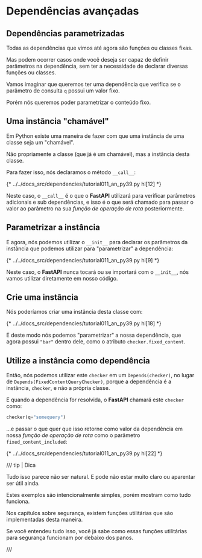 # Dependências avançadas

## Dependências parametrizadas

Todas as dependências que vimos até agora são funções ou classes fixas.

Mas podem ocorrer casos onde você deseja ser capaz de definir parâmetros na dependência, sem ter a necessidade de declarar diversas funções ou classes.

Vamos imaginar que queremos ter uma dependência que verifica se o parâmetro de consulta `q` possui um valor fixo.

Porém nós queremos poder parametrizar o conteúdo fixo.

## Uma instância "chamável"

Em Python existe uma maneira de fazer com que uma instância de uma classe seja um "chamável".

Não propriamente a classe (que já é um chamável), mas a instância desta classe.

Para fazer isso, nós declaramos o método `__call__`:

{* ../../docs_src/dependencies/tutorial011_an_py39.py hl[12] *}

Neste caso, o `__call__` é o que o **FastAPI** utilizará para verificar parâmetros adicionais e sub dependências, e isso é o que será chamado para passar o valor ao parâmetro na sua *função de operação de rota* posteriormente.

## Parametrizar a instância

E agora, nós podemos utilizar o `__init__` para declarar os parâmetros da instância que podemos utilizar para "parametrizar" a dependência:

{* ../../docs_src/dependencies/tutorial011_an_py39.py hl[9] *}

Neste caso, o **FastAPI** nunca tocará ou se importará com o `__init__`, nós vamos utilizar diretamente em nosso código.

## Crie uma instância

Nós poderíamos criar uma instância desta classe com:

{* ../../docs_src/dependencies/tutorial011_an_py39.py hl[18] *}

E deste modo nós podemos "parametrizar" a nossa dependência, que agora possui `"bar"` dentro dele, como o atributo `checker.fixed_content`.

## Utilize a instância como dependência

Então, nós podemos utilizar este `checker` em um `Depends(checker)`, no lugar de `Depends(FixedContentQueryChecker)`, porque a dependência é a instância, `checker`, e não a própria classe.

E quando a dependência for resolvida, o **FastAPI** chamará este `checker` como:

```Python
checker(q="somequery")
```

...e passar o que quer que isso retorne como valor da dependência em nossa *função de operação de rota* como o parâmetro `fixed_content_included`:

{* ../../docs_src/dependencies/tutorial011_an_py39.py hl[22] *}

/// tip | Dica

Tudo isso parece não ser natural. E pode não estar muito claro ou aparentar ser útil ainda.

Estes exemplos são intencionalmente simples, porém mostram como tudo funciona.

Nos capítulos sobre segurança, existem funções utilitárias que são implementadas desta maneira.

Se você entendeu tudo isso, você já sabe como essas funções utilitárias para segurança funcionam por debaixo dos panos.

///
